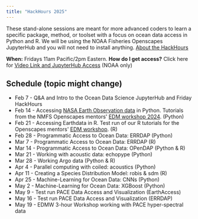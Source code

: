 ```yaml
---
title: "HackHours 2025"
---
```


These stand-alone sessions are meant for more advanced coders to learn a specific package, method, or toolset with a focus on ocean data access in Python and R. We will be using the NOAA Fisheries Openscapes JupyterHub and you will not need to install anything.  [About the HackHours](https://nmfs-opensci.github.io/NOAAHackDays/content/hackhours.html)

**When:** Fridays 11am Pacific/2pm Eastern. **How do I get access?** Click here for [Video Link and JupyterHub Access](https://docs.google.com/document/d/15Wu28DGDKNsdQmW5yuFd3JJuUSn91HFxCEb3dqPxYcs/edit?usp=sharing) (NOAA only)

## Schedule (topic might change)

* Feb 7 - Q&A and Intro to the Ocean Data Science JupyterHub and Friday HackHours
* Feb 14 - Accessing [NASA Earth Observation data](https://www.earthdata.nasa.gov/) in Python. Tutorials from the NMFS Openscapes mentors' [EDM workshop 2024](https://nmfs-opensci.github.io/EDMW-EarthData-Workshop-2024/). (Python)
* Feb 21 - Accessing Earthdata in R. Test run of our R tutorials for the Openscapes mentors' [EDM workshop](https://nmfs-opensci.github.io/EDMW-EarthData-Workshop-2024/). (R)
* Feb 28 - Programmatic Access to Ocean Data: ERRDAP (Python)
* Mar 7 - Programmatic Access to Ocean Data: ERRDAP (R)
* Mar 14 - Programmatic Access to Ocean Data: OPenDAP (Python & R)
* Mar 21 - Working with acoustic data: echopype (Python)
* Mar 28 - Working Argo data (Python & R)
* Apr 4 - Parallel computing with coiled: acoustics (Python)
* Apr 11 - Creating a Species Distribution Model: robis & sdm (R)
* Apr 25 - Machine-Learning for Ocean Data: CNNs (Python)
* May 2 - Machine-Learning for Ocean Data: XGBoost (Python)
* May 9 - Test run PACE Data Access and Visualization (EarthAccess)
* May 16 - Test run PACE Data Access and Visualization (ERRDAP)
* May 19 - EDMW 3-hour Workshop working with PACE hyper-spectral data
